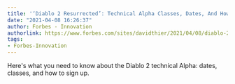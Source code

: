 ```yaml
---
title: '‘Diablo 2 Resurrected’: Technical Alpha Classes, Dates, And How To Sign Up'
date: "2021-04-08 16:26:37"
author: Forbes - Innovation
authorlink: https://www.forbes.com/sites/davidthier/2021/04/08/diablo-2-resurrected-technical-alpha-classes-dates-and-how-to-sign-up/
tags:
- Forbes-Innovation
---
```

Here's what you need to know about the Diablo 2 technical Alpha: dates, classes, and how to sign up.